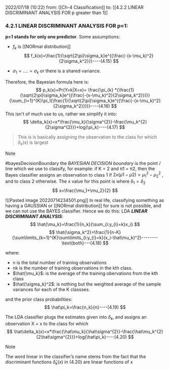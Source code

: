 2022/07/18  (10:22)
from: [[Ch-4 Classification]]
to: [[4.2.2 LINEAR DISCRIMINANT ANALYSIS FOR p greater than 1]]

### 4.2.1 LINEAR DISCRIMINANT ANALYSIS FOR p=1:
**p=1 stands for only one predictor**.
Some assumptions:
- $f_{k}$ is [[NORmal distribution]]
$$
f_k(x)=\frac{1}{\sqrt{2\pi}\sigma_k}e^({\frac{-(x-\mu_k)^2}{2\sigma_k^2}})----(4.15)
$$

- $\sigma_1=....=\sigma_k$ or there is a shared variance.

Therefore, the Bayesian formula here is:
$$
p_k(x)=Pr(Y=k|X=x)= \frac{\pi_{k} *{\frac{1}{\sqrt{2\pi}\sigma_k}e^({\frac{-(x-\mu_k)^2}{2\sigma_k^2}})}}{\sum_{l=1}^{K}\pi_l{\frac{1}{\sqrt{2\pi}\sigma_k}e^({\frac{-(x-\mu_k)^2}{2\sigma_k^2}})}}----(4.16)
$$
This isn't of much use to us, rather we simplify it into:
$$
\delta_k(x)=x*\frac{\mu_k}{\sigma^{2}}-\frac{\mu_k^{2}{2\sigma^{2}}}+log(\pi_k)----(4.17) 
$$
>This is is basically assigning the observation to the class for which $\delta_k(x)$ is largest


>[!note]
> #bayesDecisionBoundary
>the *BAYESIAN DECISION boundary*  is the point / line which we use to classify, for example: 
>if K = 2 and π1 = π2, then the Bayes classifier assigns an observation to class 1 if $2x(µ1 − µ2) > µ^2_1 − µ^2_2$ , and to class 2 otherwise.
>The x value for this point is where $\delta_1=\delta_2$ 
>$$
>x=\frac{\mu_1+\mu_2}{2}
>$$

![[Pasted image 20220714234501.png]]
In real life, classifying something as having a GAUSSIAN or [[NORmal distribution]] for sure is not possible, and we can not use the BAYES classifier.
Hence we do this:
LDA ***LINEAR DISCRIMINANT ANALYSIS***:
$$
\hat{\mu_k}=\frac{1}{n_k}{\sum_{i:y_{i}=k}x_i}
$$
$$
\hat{\sigma_k^2}=\frac{1}{n-K}{\sum\limits_{k=1}^{K}\sum\limits_{i:y_{i}=k}(x_i-\hat\mu_k)^2}--------\text{both}---(4.18)
$$

where:
- n is the total number of training observations
- nk is the number of training observations in the kth class.
- $\hat{\mu_k}$: is the average of the training obervations from the kth class
- $\hat{\sigma_k}^2$: is nothing but the weighted average of the sample variances for each of the K classses.

and the prior class probabilities:
$$
\hat\pi_k=\frac{n_k}{n}----(4.19)
$$

The LDA classifier plugs the estimates given into $\delta_k$, and assigns an observation X = x to the class for which
$$
\hat\delta_k(x)=x*\frac{\hat\mu_k}{\hat\sigma^{2}}-\frac{\hat\mu_k^{2}{2\hat\sigma^{2}}}+log(\hat\pi_k)----(4.20) 
$$
>[!note]
>The word linear in the classifier’s name stems from the fact that the discriminant functions $\hat\delta_k(x)$ in (4.20) are linear functions of x

